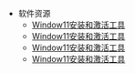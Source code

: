 * 软件资源
  * [Window11安装和激活工具](zh/滴答清单vstodoist哪一款适合你2.md "26个最好用的时间管理工具（No.1）")
  * [Window11安装和激活工具](zh/滴答清单vstodoist哪一款适合你2.md "26个最好用的时间管理工具（No.1）")
  * [Window11安装和激活工具](zh/滴答清单vstodoist哪一款适合你2.md "26个最好用的时间管理工具（No.1）")
  * [Window11安装和激活工具](zh/滴答清单vstodoist哪一款适合你2.md "26个最好用的时间管理工具（No.1）")